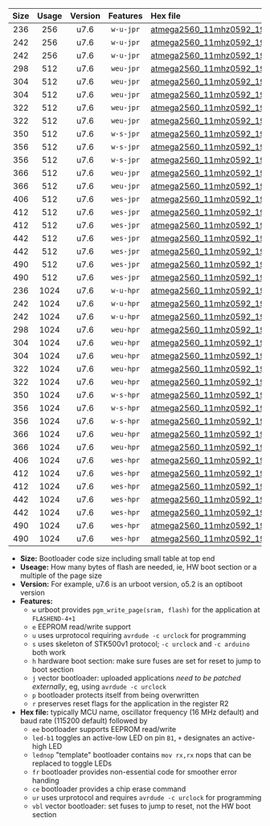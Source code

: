 |Size|Usage|Version|Features|Hex file|
|:-:|:-:|:-:|:-:|:--|
|236|256|u7.6|`w-u-jpr`|[atmega2560_11mhz0592_19200bps_ur_vbl.hex](https://raw.githubusercontent.com/stefanrueger/urboot/main/atmega2560_11mhz0592_19200bps_ur_vbl.hex)|
|242|256|u7.6|`w-u-jpr`|[atmega2560_11mhz0592_19200bps_led+b7_ur_vbl.hex](https://raw.githubusercontent.com/stefanrueger/urboot/main/atmega2560_11mhz0592_19200bps_led+b7_ur_vbl.hex)|
|242|256|u7.6|`w-u-jpr`|[atmega2560_11mhz0592_19200bps_lednop_ur_vbl.hex](https://raw.githubusercontent.com/stefanrueger/urboot/main/atmega2560_11mhz0592_19200bps_lednop_ur_vbl.hex)|
|298|512|u7.6|`weu-jpr`|[atmega2560_11mhz0592_19200bps_ee_ur_vbl.hex](https://raw.githubusercontent.com/stefanrueger/urboot/main/atmega2560_11mhz0592_19200bps_ee_ur_vbl.hex)|
|304|512|u7.6|`weu-jpr`|[atmega2560_11mhz0592_19200bps_ee_led+b7_ur_vbl.hex](https://raw.githubusercontent.com/stefanrueger/urboot/main/atmega2560_11mhz0592_19200bps_ee_led+b7_ur_vbl.hex)|
|304|512|u7.6|`weu-jpr`|[atmega2560_11mhz0592_19200bps_ee_lednop_ur_vbl.hex](https://raw.githubusercontent.com/stefanrueger/urboot/main/atmega2560_11mhz0592_19200bps_ee_lednop_ur_vbl.hex)|
|322|512|u7.6|`weu-jpr`|[atmega2560_11mhz0592_19200bps_ee_led+b7_fr_ur_vbl.hex](https://raw.githubusercontent.com/stefanrueger/urboot/main/atmega2560_11mhz0592_19200bps_ee_led+b7_fr_ur_vbl.hex)|
|322|512|u7.6|`weu-jpr`|[atmega2560_11mhz0592_19200bps_ee_lednop_fr_ur_vbl.hex](https://raw.githubusercontent.com/stefanrueger/urboot/main/atmega2560_11mhz0592_19200bps_ee_lednop_fr_ur_vbl.hex)|
|350|512|u7.6|`w-s-jpr`|[atmega2560_11mhz0592_19200bps_vbl.hex](https://raw.githubusercontent.com/stefanrueger/urboot/main/atmega2560_11mhz0592_19200bps_vbl.hex)|
|356|512|u7.6|`w-s-jpr`|[atmega2560_11mhz0592_19200bps_led+b7_vbl.hex](https://raw.githubusercontent.com/stefanrueger/urboot/main/atmega2560_11mhz0592_19200bps_led+b7_vbl.hex)|
|356|512|u7.6|`w-s-jpr`|[atmega2560_11mhz0592_19200bps_lednop_vbl.hex](https://raw.githubusercontent.com/stefanrueger/urboot/main/atmega2560_11mhz0592_19200bps_lednop_vbl.hex)|
|366|512|u7.6|`weu-jpr`|[atmega2560_11mhz0592_19200bps_ee_led+b7_fr_ce_ur_vbl.hex](https://raw.githubusercontent.com/stefanrueger/urboot/main/atmega2560_11mhz0592_19200bps_ee_led+b7_fr_ce_ur_vbl.hex)|
|366|512|u7.6|`weu-jpr`|[atmega2560_11mhz0592_19200bps_ee_lednop_fr_ce_ur_vbl.hex](https://raw.githubusercontent.com/stefanrueger/urboot/main/atmega2560_11mhz0592_19200bps_ee_lednop_fr_ce_ur_vbl.hex)|
|406|512|u7.6|`wes-jpr`|[atmega2560_11mhz0592_19200bps_ee_vbl.hex](https://raw.githubusercontent.com/stefanrueger/urboot/main/atmega2560_11mhz0592_19200bps_ee_vbl.hex)|
|412|512|u7.6|`wes-jpr`|[atmega2560_11mhz0592_19200bps_ee_led+b7_vbl.hex](https://raw.githubusercontent.com/stefanrueger/urboot/main/atmega2560_11mhz0592_19200bps_ee_led+b7_vbl.hex)|
|412|512|u7.6|`wes-jpr`|[atmega2560_11mhz0592_19200bps_ee_lednop_vbl.hex](https://raw.githubusercontent.com/stefanrueger/urboot/main/atmega2560_11mhz0592_19200bps_ee_lednop_vbl.hex)|
|442|512|u7.6|`wes-jpr`|[atmega2560_11mhz0592_19200bps_ee_led+b7_fr_vbl.hex](https://raw.githubusercontent.com/stefanrueger/urboot/main/atmega2560_11mhz0592_19200bps_ee_led+b7_fr_vbl.hex)|
|442|512|u7.6|`wes-jpr`|[atmega2560_11mhz0592_19200bps_ee_lednop_fr_vbl.hex](https://raw.githubusercontent.com/stefanrueger/urboot/main/atmega2560_11mhz0592_19200bps_ee_lednop_fr_vbl.hex)|
|490|512|u7.6|`wes-jpr`|[atmega2560_11mhz0592_19200bps_ee_led+b7_fr_ce_vbl.hex](https://raw.githubusercontent.com/stefanrueger/urboot/main/atmega2560_11mhz0592_19200bps_ee_led+b7_fr_ce_vbl.hex)|
|490|512|u7.6|`wes-jpr`|[atmega2560_11mhz0592_19200bps_ee_lednop_fr_ce_vbl.hex](https://raw.githubusercontent.com/stefanrueger/urboot/main/atmega2560_11mhz0592_19200bps_ee_lednop_fr_ce_vbl.hex)|
|236|1024|u7.6|`w-u-hpr`|[atmega2560_11mhz0592_19200bps_ur.hex](https://raw.githubusercontent.com/stefanrueger/urboot/main/atmega2560_11mhz0592_19200bps_ur.hex)|
|242|1024|u7.6|`w-u-hpr`|[atmega2560_11mhz0592_19200bps_led+b7_ur.hex](https://raw.githubusercontent.com/stefanrueger/urboot/main/atmega2560_11mhz0592_19200bps_led+b7_ur.hex)|
|242|1024|u7.6|`w-u-hpr`|[atmega2560_11mhz0592_19200bps_lednop_ur.hex](https://raw.githubusercontent.com/stefanrueger/urboot/main/atmega2560_11mhz0592_19200bps_lednop_ur.hex)|
|298|1024|u7.6|`weu-hpr`|[atmega2560_11mhz0592_19200bps_ee_ur.hex](https://raw.githubusercontent.com/stefanrueger/urboot/main/atmega2560_11mhz0592_19200bps_ee_ur.hex)|
|304|1024|u7.6|`weu-hpr`|[atmega2560_11mhz0592_19200bps_ee_led+b7_ur.hex](https://raw.githubusercontent.com/stefanrueger/urboot/main/atmega2560_11mhz0592_19200bps_ee_led+b7_ur.hex)|
|304|1024|u7.6|`weu-hpr`|[atmega2560_11mhz0592_19200bps_ee_lednop_ur.hex](https://raw.githubusercontent.com/stefanrueger/urboot/main/atmega2560_11mhz0592_19200bps_ee_lednop_ur.hex)|
|322|1024|u7.6|`weu-hpr`|[atmega2560_11mhz0592_19200bps_ee_led+b7_fr_ur.hex](https://raw.githubusercontent.com/stefanrueger/urboot/main/atmega2560_11mhz0592_19200bps_ee_led+b7_fr_ur.hex)|
|322|1024|u7.6|`weu-hpr`|[atmega2560_11mhz0592_19200bps_ee_lednop_fr_ur.hex](https://raw.githubusercontent.com/stefanrueger/urboot/main/atmega2560_11mhz0592_19200bps_ee_lednop_fr_ur.hex)|
|350|1024|u7.6|`w-s-hpr`|[atmega2560_11mhz0592_19200bps.hex](https://raw.githubusercontent.com/stefanrueger/urboot/main/atmega2560_11mhz0592_19200bps.hex)|
|356|1024|u7.6|`w-s-hpr`|[atmega2560_11mhz0592_19200bps_led+b7.hex](https://raw.githubusercontent.com/stefanrueger/urboot/main/atmega2560_11mhz0592_19200bps_led+b7.hex)|
|356|1024|u7.6|`w-s-hpr`|[atmega2560_11mhz0592_19200bps_lednop.hex](https://raw.githubusercontent.com/stefanrueger/urboot/main/atmega2560_11mhz0592_19200bps_lednop.hex)|
|366|1024|u7.6|`weu-hpr`|[atmega2560_11mhz0592_19200bps_ee_led+b7_fr_ce_ur.hex](https://raw.githubusercontent.com/stefanrueger/urboot/main/atmega2560_11mhz0592_19200bps_ee_led+b7_fr_ce_ur.hex)|
|366|1024|u7.6|`weu-hpr`|[atmega2560_11mhz0592_19200bps_ee_lednop_fr_ce_ur.hex](https://raw.githubusercontent.com/stefanrueger/urboot/main/atmega2560_11mhz0592_19200bps_ee_lednop_fr_ce_ur.hex)|
|406|1024|u7.6|`wes-hpr`|[atmega2560_11mhz0592_19200bps_ee.hex](https://raw.githubusercontent.com/stefanrueger/urboot/main/atmega2560_11mhz0592_19200bps_ee.hex)|
|412|1024|u7.6|`wes-hpr`|[atmega2560_11mhz0592_19200bps_ee_led+b7.hex](https://raw.githubusercontent.com/stefanrueger/urboot/main/atmega2560_11mhz0592_19200bps_ee_led+b7.hex)|
|412|1024|u7.6|`wes-hpr`|[atmega2560_11mhz0592_19200bps_ee_lednop.hex](https://raw.githubusercontent.com/stefanrueger/urboot/main/atmega2560_11mhz0592_19200bps_ee_lednop.hex)|
|442|1024|u7.6|`wes-hpr`|[atmega2560_11mhz0592_19200bps_ee_led+b7_fr.hex](https://raw.githubusercontent.com/stefanrueger/urboot/main/atmega2560_11mhz0592_19200bps_ee_led+b7_fr.hex)|
|442|1024|u7.6|`wes-hpr`|[atmega2560_11mhz0592_19200bps_ee_lednop_fr.hex](https://raw.githubusercontent.com/stefanrueger/urboot/main/atmega2560_11mhz0592_19200bps_ee_lednop_fr.hex)|
|490|1024|u7.6|`wes-hpr`|[atmega2560_11mhz0592_19200bps_ee_led+b7_fr_ce.hex](https://raw.githubusercontent.com/stefanrueger/urboot/main/atmega2560_11mhz0592_19200bps_ee_led+b7_fr_ce.hex)|
|490|1024|u7.6|`wes-hpr`|[atmega2560_11mhz0592_19200bps_ee_lednop_fr_ce.hex](https://raw.githubusercontent.com/stefanrueger/urboot/main/atmega2560_11mhz0592_19200bps_ee_lednop_fr_ce.hex)|

- **Size:** Bootloader code size including small table at top end
- **Useage:** How many bytes of flash are needed, ie, HW boot section or a multiple of the page size
- **Version:** For example, u7.6 is an urboot version, o5.2 is an optiboot version
- **Features:**
  + `w` urboot provides `pgm_write_page(sram, flash)` for the application at `FLASHEND-4+1`
  + `e` EEPROM read/write support
  + `u` uses urprotocol requiring `avrdude -c urclock` for programming
  + `s` uses skeleton of STK500v1 protocol; `-c urclock` and `-c arduino` both work
  + `h` hardware boot section: make sure fuses are set for reset to jump to boot section
  + `j` vector bootloader: uploaded applications *need to be patched externally*, eg, using `avrdude -c urclock`
  + `p` bootloader protects itself from being overwritten
  + `r` preserves reset flags for the application in the register R2
- **Hex file:** typically MCU name, oscillator frequency (16 MHz default) and baud rate (115200 default) followed by
  + `ee` bootloader supports EEPROM read/write
  + `led-b1` toggles an active-low LED on pin `B1`, `+` designates an active-high LED
  + `lednop` "template" bootloader contains `mov rx,rx` nops that can be replaced to toggle LEDs
  + `fr` bootloader provides non-essential code for smoother error handing
  + `ce` bootloader provides a chip erase command
  + `ur` uses urprotocol and requires `avrdude -c urclock` for programming
  + `vbl` vector bootloader: set fuses to jump to reset, not the HW boot section
